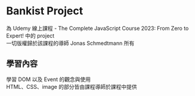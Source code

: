 # Bankist Project

為 Udemy 線上課程 - The Complete JavaScript Course 2023: From Zero to Expert! 中的 project  
一切版權歸於該課程的導師 Jonas Schmedtmann 所有

## 學習內容

學習 DOM 以及 Event 的觀念與使用  
HTML、CSS、image 的部分皆由課程導師於課程中提供

